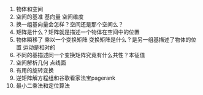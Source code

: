 1. 物体和空间
2. 空间的基准 基向量 空间维度
3. 换一组基向量会怎样？空间还是那个空间么？
4. 矩阵是什么？矩阵就是描述一个物体在空间中的位置
5. 物体瞬移了 乘以一个变换矩阵 变换矩阵是什么？是另一组基描述了物体的位置 运动是相对的
6. 不同的基描述同一个变换矩阵究竟有什么共性？本征值
7. 空间解析几何 点线面
8. 有用的旋转变换
9. 逆矩阵解方程组和谷歌看家法宝pagerank
10. 最小二乘法和定位算法
